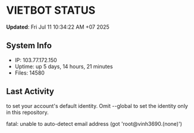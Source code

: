 # VIETBOT STATUS
**Updated**: Fri Jul 11 10:34:22 AM +07 2025

## System Info
- IP: 103.77.172.150
- Uptime: up 5 days, 14 hours, 21 minutes
- Files: 14580

## Last Activity

to set your account's default identity.
Omit --global to set the identity only in this repository.

fatal: unable to auto-detect email address (got 'root@vinh3690.(none)')
